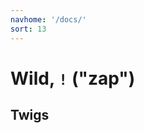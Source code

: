 ```yaml
---
navhome: '/docs/'
sort: 13
---
```


# Wild, `!` ("zap")

## Twigs

<list dataPreview="true" className="runes"></list>
